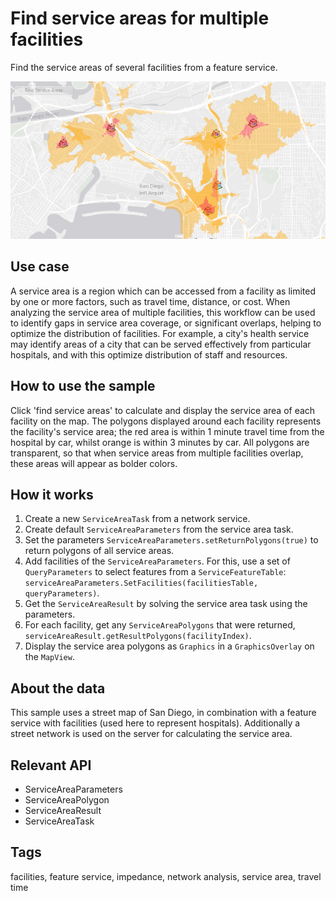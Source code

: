 <h1>Find service areas for multiple facilities</h1>

<p>Find the service areas of several facilities from a feature service.</p>

<img src="FindServiceAreasForMultipleFacilities.png"/>

<h2>Use case</h2>

<p>A service area is a region which can be accessed from a facility as limited by one or more factors, such as travel time, distance, or cost. When analyzing the service area of multiple facilities, this workflow can be used to identify gaps in service area coverage, or significant overlaps, helping to optimize the distribution of facilities. For example, a city's health service may identify areas of a city that can be served effectively from particular hospitals, and with this optimize distribution of staff and resources.</p>

<h2>How to use the sample</h2>

<p>Click 'find service areas' to calculate and display the service area of each facility on the map. The polygons displayed around each facility represents the facility's service area; the red area is within 1 minute travel time from the hospital by car, whilst orange is within 3 minutes by car. All polygons are transparent, so that when service areas from multiple facilities overlap, these areas will appear as bolder colors.</p>

<h2>How it works</h2>

<ol>
  <li>Create a new <code>ServiceAreaTask</code> from a network service.</li>
  <li>Create default <code>ServiceAreaParameters</code> from the service area task.</li>
  <li>Set the parameters <code>ServiceAreaParameters.setReturnPolygons(true)</code> to return polygons of all service areas.</li>
  <li>Add facilities of the <code>ServiceAreaParameters</code>. For this, use a set of <code>QueryParameters</code> to select features from a <code>ServiceFeatureTable</code>: <code>serviceAreaParameters.SetFacilities(facilitiesTable, queryParameters)</code>.</li>
  <li>Get the <code>ServiceAreaResult</code> by solving the service area task using the parameters.</li>
  <li>For each facility, get any <code>ServiceAreaPolygons</code> that were returned, <code>serviceAreaResult.getResultPolygons(facilityIndex)</code>.</li>
  <li>Display the service area polygons as <code>Graphics</code> in a <code>GraphicsOverlay</code> on the <code>MapView</code>.</li>
</ol>

<h2>About the data</h2>

<p>This sample uses a street map of San Diego, in combination with a feature service with facilities (used here to represent hospitals). Additionally a street network is used on the server for calculating the service area.</p>

<h2>Relevant API</h2>

<ul>
  <li>ServiceAreaParameters</li>
  <li>ServiceAreaPolygon</li>
  <li>ServiceAreaResult</li>
  <li>ServiceAreaTask</li>
</ul>

<h2>Tags</h2>

<p>facilities, feature service, impedance, network analysis, service area, travel time</p>